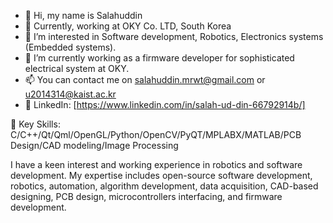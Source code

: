 - 👋 Hi, my name is Salahuddin
- 🔭 Currently, working at OKY Co. LTD, South Korea
- 👀 I’m interested in Software development, Robotics, Electronics systems (Embedded systems).
- 🌱 I’m currently working as a firmware developer for sophisticated electrical system at OKY.
- 📫 You can contact me on salahuddin.mrwt@gmail.com or u2014314@kaist.ac.kr
- 💬 LinkedIn: [https://www.linkedin.com/in/salah-ud-din-66792914b/]

🔭 Key Skills: C/C++/Qt/Qml/OpenGL/Python/OpenCV/PyQT/MPLABX/MATLAB/PCB Design/CAD modeling/Image Processing

I have a keen interest and working experience in robotics and software development. 
My expertise includes open-source software development, robotics, automation, algorithm 
development, data acquisition, CAD-based designing, PCB design, microcontrollers 
interfacing, and firmware development.




